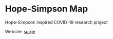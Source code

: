 # Hope-Simpson Map

Hope-Simpson inspired COVID-19 research project

Website: [surge](https://hopesimpsonmap.surge.sh/)
